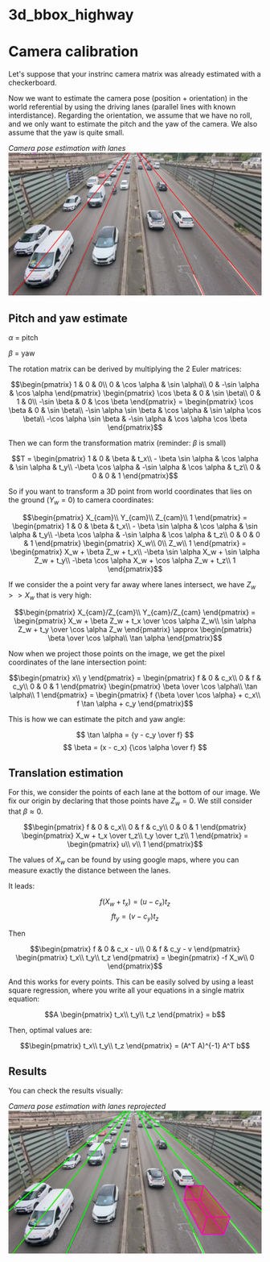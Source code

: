 # 3d_bbox_highway

# Camera calibration

Let's suppose that your instrinc camera matrix was already estimated with a checkerboard.

Now we want to estimate the camera pose (position + orientation) in the world referential by using the driving lanes (parallel lines with known interdistance). Regarding the orientation, we assume that we have no roll, and we only want to estimate the pitch and the yaw of the camera. We also assume that the yaw is quite small.

<p>
<em>Camera pose estimation with lanes</em></br>
<img src="res/lane_detection.png"  width="600" alt>
</p>

## Pitch and yaw estimate

$\alpha$ = pitch

$\beta$ = yaw

The rotation matrix can be derived by multiplying the 2 Euler matrices:

```math
\begin{pmatrix}
1 & 0 & 0\\
0 & \cos \alpha & \sin \alpha\\
0 & -\sin \alpha & \cos \alpha
\end{pmatrix}
\begin{pmatrix}
\cos \beta & 0 & \sin \beta\\
0 & 1 & 0\\
-\sin \beta & 0 & \cos \beta
\end{pmatrix}
=
\begin{pmatrix}
\cos \beta & 0 & \sin \beta\\
-\sin \alpha \sin \beta & \cos \alpha & \sin \alpha \cos \beta\\
-\cos \alpha \sin \beta & -\sin \alpha & \cos \alpha \cos \beta
\end{pmatrix}
```

Then we can form the transformation matrix (reminder: $\beta$ is small)

```math
T
=
\begin{pmatrix}
1 & 0 & \beta & t_x\\
- \beta \sin \alpha & \cos \alpha & \sin \alpha & t_y\\
-\beta \cos \alpha & -\sin \alpha & \cos \alpha & t_z\\
0 & 0 & 0 & 1
\end{pmatrix}
```

So if you want to transform a 3D point from world coordinates that lies on the ground ($Y_w = 0$) to camera coordinates:

```math
\begin{pmatrix}
X_{cam}\\
Y_{cam}\\
Z_{cam}\\
1
\end{pmatrix}
=
\begin{pmatrix}
1 & 0 & \beta & t_x\\
- \beta \sin \alpha & \cos \alpha & \sin \alpha & t_y\\
-\beta \cos \alpha & -\sin \alpha & \cos \alpha & t_z\\
0 & 0 & 0 & 1
\end{pmatrix}
\begin{pmatrix}
X_w\\
0\\
Z_w\\
1
\end{pmatrix}
=
\begin{pmatrix}
X_w + \beta Z_w + t_x\\
-\beta \sin \alpha X_w + \sin \alpha Z_w + t_y\\
-\beta \cos \alpha X_w + \cos \alpha Z_w + t_z\\
1
\end{pmatrix}
```

If we consider the a point very far away where lanes intersect, we have $Z_w >> X_w$ that is very high:

```math
\begin{pmatrix}
X_{cam}/Z_{cam}\\
Y_{cam}/Z_{cam}
\end{pmatrix}
=
\begin{pmatrix}
X_w + \beta Z_w + t_x \over \cos \alpha Z_w\\
\sin \alpha Z_w + t_y \over \cos \alpha Z_w
\end{pmatrix}
\approx
\begin{pmatrix}
\beta \over \cos \alpha\\
\tan \alpha
\end{pmatrix}
```

Now when we project those points on the image, we get the pixel coordinates of the lane intersection point:

```math
\begin{pmatrix}
x\\
y
\end{pmatrix}
=
\begin{pmatrix}
f & 0 & c_x\\
0 & f & c_y\\
0 & 0 & 1
\end{pmatrix}
\begin{pmatrix}
\beta \over \cos \alpha\\
\tan \alpha\\
1
\end{pmatrix}
=
\begin{pmatrix}
f {\beta \over \cos \alpha} + c_x\\
f \tan \alpha + c_y
\end{pmatrix}
```

This is how we can estimate the pitch and yaw angle:

$$
\tan \alpha = {y - c_y \over f}
$$
$$
\beta = (x - c_x) {\cos \alpha \over f}
$$

## Translation estimation

For this, we consider the points of each lane at the bottom of our image. We fix our origin by declaring that those points have $Z_w = 0$. We still consider that $\beta \approx 0$.

```math
\begin{pmatrix}
f & 0 & c_x\\
0 & f & c_y\\
0 & 0 & 1
\end{pmatrix}
\begin{pmatrix}
X_w + t_x \over t_z\\
t_y \over t_z\\
1
\end{pmatrix}
=
\begin{pmatrix}
u\\
v\\
1
\end{pmatrix}
```

The values of $X_w$ can be found by using google maps, where you can measure exactly the distance between the lanes.

It leads:

$$
f (X_w + t_x) = (u - c_x) t_z
$$
$$
f t_y = (v - c_y) t_z
$$

Then

```math
\begin{pmatrix}
f & 0 & c_x - u\\
0 & f & c_y - v
\end{pmatrix}
\begin{pmatrix}
t_x\\
t_y\\
t_z
\end{pmatrix}
=
\begin{pmatrix}
-f X_w\\
0
\end{pmatrix}
```

And this works for every points. This can be easily solved by using a least square regression, where you write all your equations in a single matrix equation:

```math
A
\begin{pmatrix}
t_x\\
t_y\\
t_z
\end{pmatrix}
=
b
```

Then, optimal values are:

```math
\begin{pmatrix}
t_x\\
t_y\\
t_z
\end{pmatrix}
=
(A^T A)^{-1} A^T b
```

## Results

You can check the results visually:

<p>
<em>Camera pose estimation with lanes reprojected</em></br>
<img src="res/check_calibration.png"  width="600" alt>
</p>